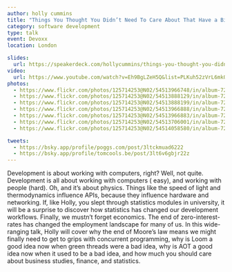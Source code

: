 ```yaml
---
author: holly cummins
title: "Things You Thought You Didn’t Need To Care About That Have a Big Impact On Your Job"
category: software development
type: talk
event: Devoxx
location: London

slides:
  url: https://speakerdeck.com/hollycummins/things-you-thought-you-didnt-need-to-care-about-that-have-a-big-impact-on-your-job
video:
  url: https://www.youtube.com/watch?v=Eh9BgLZeH5Q&list=PLKuh52zVrL6mkQpYN7WZR7JRtEP8rnFpc&index=83
photos:
  - https://www.flickr.com/photos/125714253@N02/54513966748/in/album-72177720326050482
  - https://www.flickr.com/photos/125714253@N02/54513888129/in/album-72177720326050482
  - https://www.flickr.com/photos/125714253@N02/54513888199/in/album-72177720326050482
  - https://www.flickr.com/photos/125714253@N02/54513966888/in/album-72177720326050482
  - https://www.flickr.com/photos/125714253@N02/54513966883/in/album-72177720326050482
  - https://www.flickr.com/photos/125714253@N02/54513706001/in/album-72177720326050482
  - https://www.flickr.com/photos/125714253@N02/54514058580/in/album-72177720326050482

tweets:
  - https://bsky.app/profile/poggs.com/post/3ltckmuad6222
  - https://bsky.app/profile/tomcools.be/post/3lt6v6gbjr22z
---
```


Development is about working with computers, right? Well, not quite. Development is all about working with computers (
easy), and working with people (hard). Oh, and it’s about physics. Things like the speed of light and thermodynamics
influence APIs, because they influence hardware and networking. If, like Holly, you slept through statistics modules in
university, it will be a surprise to discover how statistics has changed our development workflows. Finally, we mustn’t
forget economics. The end of zero-interest-rates has changed the employment landscape for many of us. In this
wide-ranging talk, Holly will cover why the end of Moore’s law means we might finally need to get to grips with
concurrent programming, why is Loom a good idea now when green threads were a bad idea, why is AOT a good idea now when
it used to be a bad idea, and how much you should care about business studies, finance, and statistics. 